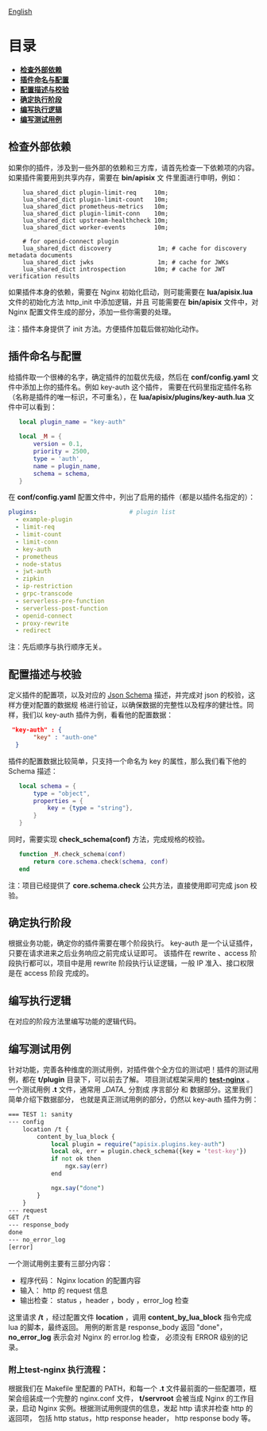 <!--
#
# Licensed to the Apache Software Foundation (ASF) under one or more
# contributor license agreements.  See the NOTICE file distributed with
# this work for additional information regarding copyright ownership.
# The ASF licenses this file to You under the Apache License, Version 2.0
# (the "License"); you may not use this file except in compliance with
# the License.  You may obtain a copy of the License at
#
#     http://www.apache.org/licenses/LICENSE-2.0
#
# Unless required by applicable law or agreed to in writing, software
# distributed under the License is distributed on an "AS IS" BASIS,
# WITHOUT WARRANTIES OR CONDITIONS OF ANY KIND, either express or implied.
# See the License for the specific language governing permissions and
# limitations under the License.
#
-->
[English](plugin-develop.md)

# 目录
- [**检查外部依赖**](#检查外部依赖)
- [**插件命名与配置**](#插件命名与配置)
- [**配置描述与校验**](#配置描述与校验)
- [**确定执行阶段**](#确定执行阶段)
- [**编写执行逻辑**](#编写执行逻辑)
- [**编写测试用例**](#编写测试用例)


## 检查外部依赖

如果你的插件，涉及到一些外部的依赖和三方库，请首先检查一下依赖项的内容。如果插件需要用到共享内存，需要在 __bin/apisix__ 文
件里面进行申明，例如：

```nginx 
    lua_shared_dict plugin-limit-req     10m;
    lua_shared_dict plugin-limit-count   10m;
    lua_shared_dict prometheus-metrics   10m;
    lua_shared_dict plugin-limit-conn    10m;
    lua_shared_dict upstream-healthcheck 10m;
    lua_shared_dict worker-events        10m;

    # for openid-connect plugin
    lua_shared_dict discovery             1m; # cache for discovery metadata documents
    lua_shared_dict jwks                  1m; # cache for JWKs
    lua_shared_dict introspection        10m; # cache for JWT verification results
```

如果插件本身的依赖，需要在 Nginx 初始化启动，则可能需要在 __lua/apisix.lua__ 文件的初始化方法 http_init 中添加逻辑，并且
可能需要在 __bin/apisix__ 文件中，对 Nginx 配置文件生成的部分，添加一些你需要的处理。

注：插件本身提供了 init 方法。方便插件加载后做初始化动作。 

## 插件命名与配置

给插件取一个很棒的名字，确定插件的加载优先级，然后在 __conf/config.yaml__ 文件中添加上你的插件名。例如 key-auth 这个插件，
需要在代码里指定插件名称（名称是插件的唯一标识，不可重名），在 __lua/apisix/plugins/key-auth.lua__ 文件中可以看到：

```lua
   local plugin_name = "key-auth"
   
   local _M = {
       version = 0.1,
       priority = 2500,
       type = 'auth',
       name = plugin_name,
       schema = schema,
   }
```

在 __conf/config.yaml__ 配置文件中，列出了启用的插件（都是以插件名指定的）：

```yaml
plugins:                          # plugin list
  - example-plugin
  - limit-req
  - limit-count
  - limit-conn
  - key-auth
  - prometheus
  - node-status
  - jwt-auth
  - zipkin
  - ip-restriction
  - grpc-transcode
  - serverless-pre-function
  - serverless-post-function
  - openid-connect
  - proxy-rewrite
  - redirect
```

注：先后顺序与执行顺序无关。

## 配置描述与校验

定义插件的配置项，以及对应的 [Json Schema](https://json-schema.org) 描述，并完成对 json 的校验，这样方便对配置的数据规
格进行验证，以确保数据的完整性以及程序的健壮性。同样，我们以 key-auth 插件为例，看看他的配置数据：

```json
 "key-auth" : {
       "key" : "auth-one"
  }
```

插件的配置数据比较简单，只支持一个命名为 key 的属性，那么我们看下他的 Schema 描述：

```lua
   local schema = {
       type = "object",
       properties = {
           key = {type = "string"},
       }
   }
```

同时，需要实现 __check_schema(conf)__ 方法，完成规格的校验。

```lua
   function _M.check_schema(conf)
       return core.schema.check(schema, conf)
   end
```

注：项目已经提供了 __core.schema.check__ 公共方法，直接使用即可完成 json 校验。

## 确定执行阶段

根据业务功能，确定你的插件需要在哪个阶段执行。 key-auth 是一个认证插件，只要在请求进来之后业务响应之前完成认证即可。
该插件在 rewrite 、access 阶段执行都可以，项目中是用 rewrite 阶段执行认证逻辑，一般 IP 准入、接口权限是在 access 阶段
完成的。

## 编写执行逻辑

在对应的阶段方法里编写功能的逻辑代码。

## 编写测试用例

针对功能，完善各种维度的测试用例，对插件做个全方位的测试吧！插件的测试用例，都在 __t/plugin__ 目录下，可以前去了解。
项目测试框架采用的 [****test-nginx****](https://github.com/openresty/test-nginx)  。
一个测试用例 __.t__ 文件，通常用 \__DATA\__ 分割成 序言部分 和 数据部分。这里我们简单介绍下数据部分，
也就是真正测试用例的部分，仍然以 key-auth 插件为例：

```perl
=== TEST 1: sanity
--- config
    location /t {
        content_by_lua_block {
            local plugin = require("apisix.plugins.key-auth")
            local ok, err = plugin.check_schema({key = 'test-key'})
            if not ok then
                ngx.say(err)
            end

            ngx.say("done")
        }
    }
--- request
GET /t
--- response_body
done
--- no_error_log
[error]
```

一个测试用例主要有三部分内容：
- 程序代码： Nginx  location 的配置内容
- 输入： http 的 request 信息
- 输出检查： status ，header ，body ，error_log 检查

这里请求 __/t__ ，经过配置文件 __location__ ，调用 __content_by_lua_block__ 指令完成 lua 的脚本，最终返回。
用例的断言是 response_body 返回 "done"，__no_error_log__ 表示会对 Nginx 的 error.log 检查，
必须没有 ERROR 级别的记录。

### 附上test-nginx 执行流程：

根据我们在 Makefile 里配置的 PATH，和每一个 __.t__ 文件最前面的一些配置项，框架会组装成一个完整的 nginx.conf 文件，
__t/servroot__ 会被当成 Nginx 的工作目录，启动 Nginx 实例。根据测试用例提供的信息，发起 http 请求并检查 http 的返回项，
包括 http status，http response header， http response body 等。


